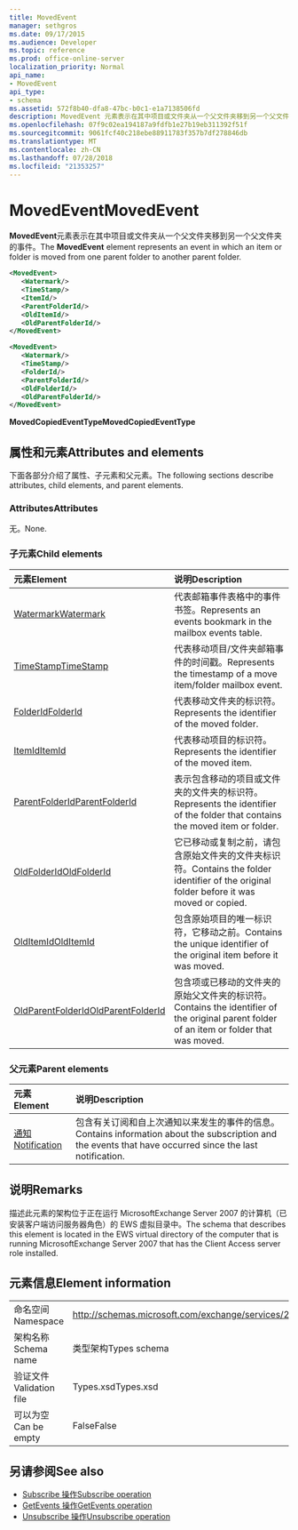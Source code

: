 ```yaml
---
title: MovedEvent
manager: sethgros
ms.date: 09/17/2015
ms.audience: Developer
ms.topic: reference
ms.prod: office-online-server
localization_priority: Normal
api_name:
- MovedEvent
api_type:
- schema
ms.assetid: 572f8b40-dfa8-47bc-b0c1-e1a7138506fd
description: MovedEvent 元素表示在其中项目或文件夹从一个父文件夹移到另一个父文件夹的事件。
ms.openlocfilehash: 07f9c02ea194187a9fdfb1e27b19eb311392f51f
ms.sourcegitcommit: 9061fcf40c218ebe88911783f357b7df278846db
ms.translationtype: MT
ms.contentlocale: zh-CN
ms.lasthandoff: 07/28/2018
ms.locfileid: "21353257"
---
```

# <a name="movedevent"></a><span data-ttu-id="c558b-103">MovedEvent</span><span class="sxs-lookup"><span data-stu-id="c558b-103">MovedEvent</span></span>

<span data-ttu-id="c558b-104">**MovedEvent**元素表示在其中项目或文件夹从一个父文件夹移到另一个父文件夹的事件。</span><span class="sxs-lookup"><span data-stu-id="c558b-104">The **MovedEvent** element represents an event in which an item or folder is moved from one parent folder to another parent folder.</span></span> 
  
```xml
<MovedEvent>
   <Watermark/>
   <TimeStamp/>
   <ItemId/>
   <ParentFolderId/>
   <OldItemId/>
   <OldParentFolderId/>
</MovedEvent>
```

```xml
<MovedEvent>
   <Watermark/>
   <TimeStamp/>
   <FolderId/>
   <ParentFolderId/>
   <OldFolderId/>
   <OldParentFolderId/>
</MovedEvent>
```


<span data-ttu-id="c558b-105">**MovedCopiedEventType**</span><span class="sxs-lookup"><span data-stu-id="c558b-105">**MovedCopiedEventType**</span></span>

## <a name="attributes-and-elements"></a><span data-ttu-id="c558b-106">属性和元素</span><span class="sxs-lookup"><span data-stu-id="c558b-106">Attributes and elements</span></span>

<span data-ttu-id="c558b-107">下面各部分介绍了属性、子元素和父元素。</span><span class="sxs-lookup"><span data-stu-id="c558b-107">The following sections describe attributes, child elements, and parent elements.</span></span>
  
### <a name="attributes"></a><span data-ttu-id="c558b-108">Attributes</span><span class="sxs-lookup"><span data-stu-id="c558b-108">Attributes</span></span>

<span data-ttu-id="c558b-109">无。</span><span class="sxs-lookup"><span data-stu-id="c558b-109">None.</span></span>
  
### <a name="child-elements"></a><span data-ttu-id="c558b-110">子元素</span><span class="sxs-lookup"><span data-stu-id="c558b-110">Child elements</span></span>

|<span data-ttu-id="c558b-111">**元素**</span><span class="sxs-lookup"><span data-stu-id="c558b-111">**Element**</span></span>|<span data-ttu-id="c558b-112">**说明**</span><span class="sxs-lookup"><span data-stu-id="c558b-112">**Description**</span></span>|
|:-----|:-----|
|[<span data-ttu-id="c558b-113">Watermark</span><span class="sxs-lookup"><span data-stu-id="c558b-113">Watermark</span></span>](watermark.md) <br/> |<span data-ttu-id="c558b-114">代表邮箱事件表格中的事件书签。</span><span class="sxs-lookup"><span data-stu-id="c558b-114">Represents an events bookmark in the mailbox events table.</span></span>  <br/> |
|[<span data-ttu-id="c558b-115">TimeStamp</span><span class="sxs-lookup"><span data-stu-id="c558b-115">TimeStamp</span></span>](timestamp.md) <br/> |<span data-ttu-id="c558b-116">代表移动项目/文件夹邮箱事件的时间戳。</span><span class="sxs-lookup"><span data-stu-id="c558b-116">Represents the timestamp of a move item/folder mailbox event.</span></span>  <br/> |
|[<span data-ttu-id="c558b-117">FolderId</span><span class="sxs-lookup"><span data-stu-id="c558b-117">FolderId</span></span>](folderid.md) <br/> |<span data-ttu-id="c558b-118">代表移动文件夹的标识符。</span><span class="sxs-lookup"><span data-stu-id="c558b-118">Represents the identifier of the moved folder.</span></span>  <br/> |
|[<span data-ttu-id="c558b-119">ItemId</span><span class="sxs-lookup"><span data-stu-id="c558b-119">ItemId</span></span>](itemid.md) <br/> |<span data-ttu-id="c558b-120">代表移动项目的标识符。</span><span class="sxs-lookup"><span data-stu-id="c558b-120">Represents the identifier of the moved item.</span></span>  <br/> |
|[<span data-ttu-id="c558b-121">ParentFolderId</span><span class="sxs-lookup"><span data-stu-id="c558b-121">ParentFolderId</span></span>](parentfolderid.md) <br/> |<span data-ttu-id="c558b-122">表示包含移动的项目或文件夹的文件夹的标识符。</span><span class="sxs-lookup"><span data-stu-id="c558b-122">Represents the identifier of the folder that contains the moved item or folder.</span></span>  <br/> |
|[<span data-ttu-id="c558b-123">OldFolderId</span><span class="sxs-lookup"><span data-stu-id="c558b-123">OldFolderId</span></span>](oldfolderid.md) <br/> |<span data-ttu-id="c558b-124">它已移动或复制之前，请包含原始文件夹的文件夹标识符。</span><span class="sxs-lookup"><span data-stu-id="c558b-124">Contains the folder identifier of the original folder before it was moved or copied.</span></span>  <br/> |
|[<span data-ttu-id="c558b-125">OldItemId</span><span class="sxs-lookup"><span data-stu-id="c558b-125">OldItemId</span></span>](olditemid.md) <br/> |<span data-ttu-id="c558b-126">包含原始项目的唯一标识符，它移动之前。</span><span class="sxs-lookup"><span data-stu-id="c558b-126">Contains the unique identifier of the original item before it was moved.</span></span>  <br/> |
|[<span data-ttu-id="c558b-127">OldParentFolderId</span><span class="sxs-lookup"><span data-stu-id="c558b-127">OldParentFolderId</span></span>](oldparentfolderid.md) <br/> |<span data-ttu-id="c558b-128">包含项或已移动的文件夹的原始父文件夹的标识符。</span><span class="sxs-lookup"><span data-stu-id="c558b-128">Contains the identifier of the original parent folder of an item or folder that was moved.</span></span>  <br/> |
   
### <a name="parent-elements"></a><span data-ttu-id="c558b-129">父元素</span><span class="sxs-lookup"><span data-stu-id="c558b-129">Parent elements</span></span>

|<span data-ttu-id="c558b-130">**元素**</span><span class="sxs-lookup"><span data-stu-id="c558b-130">**Element**</span></span>|<span data-ttu-id="c558b-131">**说明**</span><span class="sxs-lookup"><span data-stu-id="c558b-131">**Description**</span></span>|
|:-----|:-----|
|[<span data-ttu-id="c558b-132">通知</span><span class="sxs-lookup"><span data-stu-id="c558b-132">Notification</span></span>](notification-ex15websvcsotherref.md) <br/> |<span data-ttu-id="c558b-133">包含有关订阅和自上次通知以来发生的事件的信息。</span><span class="sxs-lookup"><span data-stu-id="c558b-133">Contains information about the subscription and the events that have occurred since the last notification.</span></span>  <br/> |
   
## <a name="remarks"></a><span data-ttu-id="c558b-134">说明</span><span class="sxs-lookup"><span data-stu-id="c558b-134">Remarks</span></span>

<span data-ttu-id="c558b-135">描述此元素的架构位于正在运行 MicrosoftExchange Server 2007 的计算机（已安装客户端访问服务器角色）的 EWS 虚拟目录中。</span><span class="sxs-lookup"><span data-stu-id="c558b-135">The schema that describes this element is located in the EWS virtual directory of the computer that is running MicrosoftExchange Server 2007 that has the Client Access server role installed.</span></span>
  
## <a name="element-information"></a><span data-ttu-id="c558b-136">元素信息</span><span class="sxs-lookup"><span data-stu-id="c558b-136">Element information</span></span>

|||
|:-----|:-----|
|<span data-ttu-id="c558b-137">命名空间</span><span class="sxs-lookup"><span data-stu-id="c558b-137">Namespace</span></span>  <br/> |http://schemas.microsoft.com/exchange/services/2006/types  <br/> |
|<span data-ttu-id="c558b-138">架构名称</span><span class="sxs-lookup"><span data-stu-id="c558b-138">Schema name</span></span>  <br/> |<span data-ttu-id="c558b-139">类型架构</span><span class="sxs-lookup"><span data-stu-id="c558b-139">Types schema</span></span>  <br/> |
|<span data-ttu-id="c558b-140">验证文件</span><span class="sxs-lookup"><span data-stu-id="c558b-140">Validation file</span></span>  <br/> |<span data-ttu-id="c558b-141">Types.xsd</span><span class="sxs-lookup"><span data-stu-id="c558b-141">Types.xsd</span></span>  <br/> |
|<span data-ttu-id="c558b-142">可以为空</span><span class="sxs-lookup"><span data-stu-id="c558b-142">Can be empty</span></span>  <br/> |<span data-ttu-id="c558b-143">False</span><span class="sxs-lookup"><span data-stu-id="c558b-143">False</span></span>  <br/> |
   
## <a name="see-also"></a><span data-ttu-id="c558b-144">另请参阅</span><span class="sxs-lookup"><span data-stu-id="c558b-144">See also</span></span>

- [<span data-ttu-id="c558b-145">Subscribe 操作</span><span class="sxs-lookup"><span data-stu-id="c558b-145">Subscribe operation</span></span>](subscribe-operation.md) 
- [<span data-ttu-id="c558b-146">GetEvents 操作</span><span class="sxs-lookup"><span data-stu-id="c558b-146">GetEvents operation</span></span>](getevents-operation.md) 
- [<span data-ttu-id="c558b-147">Unsubscribe 操作</span><span class="sxs-lookup"><span data-stu-id="c558b-147">Unsubscribe operation</span></span>](unsubscribe-operation.md)

